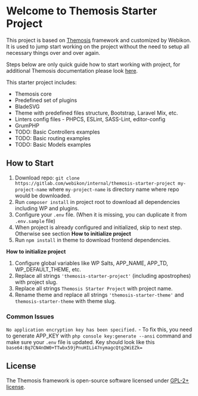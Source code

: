 # Welcome to Themosis Starter Project

This project is based on [Themosis](https://www.themosis.com) framework and customized by Webikon.
It is used to jump start working on the project without the need to setup all necessary things over and over again.

Steps below are only quick guide how to start working with project, for additional Themosis documentation please look [here](https://framework.themosis.com/docs/2.0/).

This starter project includes:
- Themosis core
- Predefined set of plugins
- BladeSVG
- Theme with predefined files structure, Bootstrap, Laravel Mix, etc.
- Linters config files - PHPCS, ESLint, SASS-Lint, editor-config
- GrumPHP
- TODO: Basic Controllers examples
- TODO: Basic routing examples
- TODO: Basic Models examples

## How to Start
1. Download repo: `git clone https://gitlab.com/webikon/internal/themosis-starter-project my-project-name` where `my-project-name` is directory name where repo would be downloaded.
2. Run `composer install` in project root to download all dependencies including WP and plugins.
3. Configure your `.env` file. (When it is missing, you can duplicate it from `.env.sample` file)
4. When project is already configured and initialized, skip to next step. Otherwise see section **How to initialize project**
5. Run `npm install` in theme to download frontend dependencies.

**How to initialize project**
1. Configure global variables like WP Salts, APP_NAME, APP_TD, WP_DEFAULT_THEME, etc.
2. Replace all strings `'themosis-starter-project'` (including apostrophes) with project slug.
3. Replace all strings `Themosis Starter Project` with project name.
4. Rename theme and replace all strings `'themosis-starter-theme'` and `themosis-starter-theme` with theme slug.

### Common Issues
`No application encryption key has been specified.` - To fix this, you need to generate APP_KEY with `php console key:generate --ansi`  command and make sure your `.env` file is updated. 
Key should look like this `base64:Bq7CN4nOW0+TTwbx59jPnuHILi47nymagcQtg2WiEZk=`



License
-------
The Themosis framework is open-source software licensed under [GPL-2+ license](http://www.gnu.org/licenses/gpl-2.0.html).